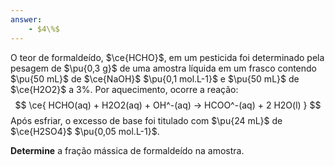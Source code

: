```yaml
---
answer:
    - $4\%$
---
```


O teor de formaldeído, $\ce{HCHO}$, em um pesticida foi determinado pela pesagem de $\pu{0,3 g}$ de uma amostra líquida em um frasco contendo $\pu{50 mL}$ de $\ce{NaOH}$ $\pu{0,1 mol.L-1}$ e $\pu{50 mL}$ de $\ce{H2O2}$ a $3\%$. Por aquecimento, ocorre a reação:
$$
    \ce{ HCHO(aq) + H2O2(aq) + OH^-(aq) -> HCOO^-(aq) + 2 H2O(l) }
$$
Após esfriar, o excesso de base foi titulado com $\pu{24 mL}$ de $\ce{H2SO4}$ $\pu{0,05 mol.L-1}$.

**Determine** a fração mássica de formaldeído na amostra.
